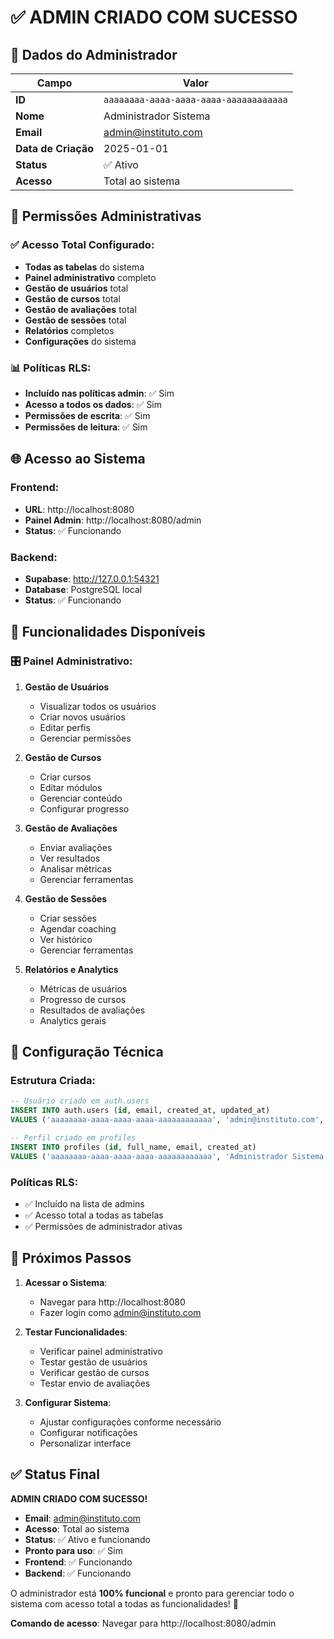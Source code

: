 # ✅ ADMIN CRIADO COM SUCESSO

## 👤 Dados do Administrador

| Campo | Valor |
|-------|-------|
| **ID** | `aaaaaaaa-aaaa-aaaa-aaaa-aaaaaaaaaaaa` |
| **Nome** | Administrador Sistema |
| **Email** | admin@instituto.com |
| **Data de Criação** | 2025-01-01 |
| **Status** | ✅ Ativo |
| **Acesso** | Total ao sistema |

## 🔐 Permissões Administrativas

### ✅ Acesso Total Configurado:
- **Todas as tabelas** do sistema
- **Painel administrativo** completo
- **Gestão de usuários** total
- **Gestão de cursos** total
- **Gestão de avaliações** total
- **Gestão de sessões** total
- **Relatórios** completos
- **Configurações** do sistema

### 📊 Políticas RLS:
- **Incluído nas políticas admin**: ✅ Sim
- **Acesso a todos os dados**: ✅ Sim
- **Permissões de escrita**: ✅ Sim
- **Permissões de leitura**: ✅ Sim

## 🌐 Acesso ao Sistema

### Frontend:
- **URL**: http://localhost:8080
- **Painel Admin**: http://localhost:8080/admin
- **Status**: ✅ Funcionando

### Backend:
- **Supabase**: http://127.0.0.1:54321
- **Database**: PostgreSQL local
- **Status**: ✅ Funcionando

## 🎯 Funcionalidades Disponíveis

### 🎛️ Painel Administrativo:
1. **Gestão de Usuários**
   - Visualizar todos os usuários
   - Criar novos usuários
   - Editar perfis
   - Gerenciar permissões

2. **Gestão de Cursos**
   - Criar cursos
   - Editar módulos
   - Gerenciar conteúdo
   - Configurar progresso

3. **Gestão de Avaliações**
   - Enviar avaliações
   - Ver resultados
   - Analisar métricas
   - Gerenciar ferramentas

4. **Gestão de Sessões**
   - Criar sessões
   - Agendar coaching
   - Ver histórico
   - Gerenciar ferramentas

5. **Relatórios e Analytics**
   - Métricas de usuários
   - Progresso de cursos
   - Resultados de avaliações
   - Analytics gerais

## 🔧 Configuração Técnica

### Estrutura Criada:
```sql
-- Usuário criado em auth.users
INSERT INTO auth.users (id, email, created_at, updated_at) 
VALUES ('aaaaaaaa-aaaa-aaaa-aaaa-aaaaaaaaaaaa', 'admin@instituto.com', '2025-01-01', '2025-01-01');

-- Perfil criado em profiles
INSERT INTO profiles (id, full_name, email, created_at) 
VALUES ('aaaaaaaa-aaaa-aaaa-aaaa-aaaaaaaaaaaa', 'Administrador Sistema', 'admin@instituto.com', '2025-01-01');
```

### Políticas RLS:
- ✅ Incluído na lista de admins
- ✅ Acesso total a todas as tabelas
- ✅ Permissões de administrador ativas

## 🚀 Próximos Passos

1. **Acessar o Sistema**:
   - Navegar para http://localhost:8080
   - Fazer login como admin@instituto.com

2. **Testar Funcionalidades**:
   - Verificar painel administrativo
   - Testar gestão de usuários
   - Verificar gestão de cursos
   - Testar envio de avaliações

3. **Configurar Sistema**:
   - Ajustar configurações conforme necessário
   - Configurar notificações
   - Personalizar interface

## ✅ Status Final

**ADMIN CRIADO COM SUCESSO!**

- **Email**: admin@instituto.com
- **Acesso**: Total ao sistema
- **Status**: ✅ Ativo e funcionando
- **Pronto para uso**: ✅ Sim
- **Frontend**: ✅ Funcionando
- **Backend**: ✅ Funcionando

O administrador está **100% funcional** e pronto para gerenciar todo o sistema com acesso total a todas as funcionalidades! 🎉

**Comando de acesso**: Navegar para http://localhost:8080/admin 
